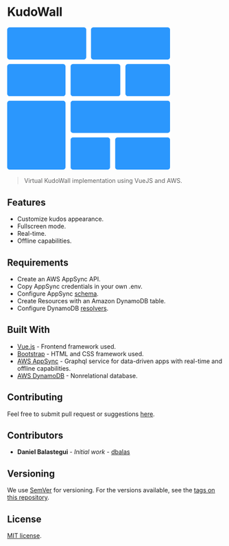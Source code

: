 # KudoWall

<img src="public/logo.svg" width="380"/>

> Virtual KudoWall implementation using VueJS and AWS.

## Features
* Customize kudos appearance.
* Fullscreen mode.
* Real-time.
* Offline capabilities.

## Requirements
* Create an AWS AppSync API.
* Copy AppSync credentials in your own .env.
* Configure AppSync [schema](https://github.com/dbalas/kudowall/blob/master/schema.graphql).
* Create Resources with an Amazon DynamoDB table.
* Configure DynamoDB [resolvers](https://github.com/dbalas/kudowall/blob/master/DYNAMODB_RESOLVERS.md).

## Built With
* [Vue.js](https://github.com/vuejs/vue) - Frontend framework used.
* [Bootstrap](https://github.com/twbs/bootstrap) - HTML and CSS framework used.
* [AWS AppSync](https://aws.amazon.com/appsync/) - Graphql service for data-driven apps with real-time and offline capabilities.
* [AWS DynamoDB](https://aws.amazon.com/dynamodb) - Nonrelational database.

## Contributing
Feel free to submit pull request or suggestions [here](https://github.com/dbalas/kudowall/issues/new).

## Contributors

* **Daniel Balastegui** - *Initial work* - [dbalas](https://github.com/dbalas)

## Versioning

We use [SemVer](http://semver.org/) for versioning. For the versions available, see the [tags on this repository](https://github.com/dbalas/devdome/tags).

## License

[MIT license](LICENSE.md).
